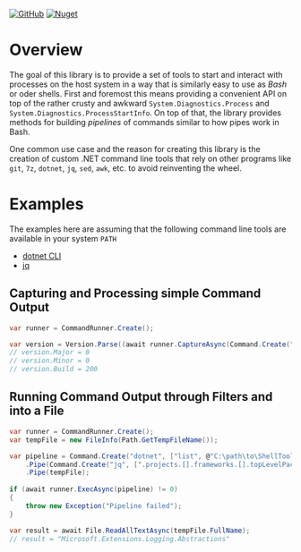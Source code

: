 [![GitHub](https://img.shields.io/github/license/mashape/apistatus.svg)](https://github.com/lord-executor/Larcanum.ShellToolkit/blob/master/LICENSE) [![Nuget](https://img.shields.io/nuget/v/Larcanum.ShellToolkit.svg)](https://www.nuget.org/packages/Larcanum.ShellToolkit/)

# Overview

The goal of this library is to provide a set of tools to start and interact with processes on the host system in a way that is similarly easy to use as _Bash_ or oder shells. First and foremost this means providing a convenient API on top of the rather crusty and awkward `System.Diagnostics.Process` and `System.Diagnostics.ProcessStartInfo`. On top of that, the library provides methods for building _pipelines_ of commands similar to how pipes work in Bash.

One common use case and the reason for creating this library is the creation of custom .NET command line tools that rely on other programs like `git`, `7z`, `dotnet`, `jq`, `sed`, `awk`, etc. to avoid reinventing the wheel.

# Examples

The examples here are assuming that the following command line tools are available in your system `PATH`
- [dotnet CLI](https://learn.microsoft.com/en-us/dotnet/core/tools/)
- [jq](https://jqlang.github.io/jq/)

## Capturing and Processing simple Command Output

```cs
var runner = CommandRunner.Create();

var version = Version.Parse((await runner.CaptureAsync(Command.Create("dotnet", ["--version"]))).Output!);
// version.Major = 8
// version.Minor = 0
// version.Build = 200
```

## Running Command Output through Filters and into a File

```cs
var runner = CommandRunner.Create();
var tempFile = new FileInfo(Path.GetTempFileName());

var pipeline = Command.Create("dotnet", ["list", @"C:\path\to\ShellToolkit.csproj", "package", "--format", "json"])
    .Pipe(Command.Create("jq", [".projects.[].frameworks.[].topLevelPackages.[].id"]))
    .Pipe(tempFile);
 
if (await runner.ExecAsync(pipeline) != 0)
{
    throw new Exception("Pipeline failed");
}

var result = await File.ReadAllTextAsync(tempFile.FullName);
// result = "Microsoft.Extensions.Logging.Abstractions"
```
